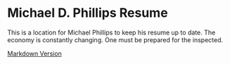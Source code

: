 # Michael D. Phillips Resume #

This is a location for Michael Phillips to keep his resume up to date.  The
economy is constantly changing.  One must be prepared for the inspected.

[Markdown Version](https://github.com/linux478/resume/blob/linux478-patch-1/Michael%20D%20Phillips.md)
